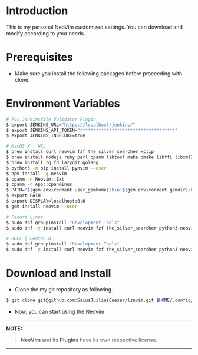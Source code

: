 # Introduction

This is my personal NeoVim customized settings. You can download and modify according to your needs.

# Prerequisites

- Make sure you install the following packages before proceeding with clone.

# Environment Variables

```bash
# For Jenkinsfile Validator Plugin
$ export JENKINS_URL="https://localhost/jenkins/"
$ export JENKINS_API_TOKEN="************************************"
$ export JENKINS_INSECURE=true
```

```bash
# MacOS X | WSL
$ brew install curl neovim fzf the_silver_searcher xclip
$ brew install nodejs ruby perl cpanm libtool make cmake libffi libxml2 libxslt readline
$ brew install rg fd lazygit golang
$ python3 -m pip install pynvim --user
$ npm install -g neovim
$ cpanm -n Neovim::Ext
$ cpanm -n App::cpanminus
$ PATH="$(gem environment user_gemhome)/bin:$(gem environment gemdir)/bin:$PATH"
$ export PATH
$ export DISPLAY=localhost:0.0
$ gem install neovim --user
```

```bash
# Fedora Linux
$ sudo dnf groupinstall "Development Tools"
$ sudo dnf -y install curl neovim fzf the_silver_searcher python3-neovim xclip libxml2-devel libxslt-devel
```

```bash
# RHEL | CentOS 8
$ sudo dnf groupinstall "Development Tools"
$ sudo dnf -y install curl neovim fzf the_silver_searcher python3-neovim xclip
```

# Download and Install

- Clone the my git repository as following.

```bash
$ git clone git@github.com:GaiusJuiliusCaesar/lznvim.git $HOME/.config/nvim
```

- Now, you can start using the Neovim

______________________________________________________________________

**NOTE:**

> **NeoVim** and its **Plugins** have its own respective license.

______________________________________________________________________
